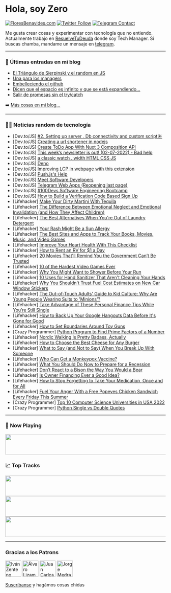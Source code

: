 # Hola, soy Zero

[![FloresBenavides.com](https://img.shields.io/website?down_message=oops&label=MiBlog&style=for-the-badge&up_message=online&url=https%3A%2F%2Ffloresbenavides.com)](https://floresbenavides.com) [![Twitter Follow](https://img.shields.io/twitter/follow/ZeroDragon?color=%231DA1F2&label=Follow&logo=twitter&logoColor=ffffff&style=for-the-badge)](https://twitter.com/zerodragon) [![Telegram Contact](https://img.shields.io/badge/escr%C3%ADbeme-ZeroDragon-%2326A5E4?style=for-the-badge&logo=telegram)](https://t.me/zerodragon)

Me gusta crear cosas y experimentar con tecnología que no entiendo.
Actualmente trabajo en [ResuelveTuDeuda](http://github.com/resuelve) donde soy Tech Manager.
Si buscas chamba, mandame un mensaje en [telegram](https://t.me/zerodragon).

---

### 📕 Últimas entradas en mi blog
<!-- BLOG-POST-LIST:START -->
- [El Triángulo de Sierpinski y el random en JS](https://floresbenavides.com/el-triangulo-de-sierpinski-y-el-random-en-js/)
- [Una para los managers](https://floresbenavides.com/una-para-los-managers/)
- [Embelleciendo el github](https://floresbenavides.com/embelleciendo-el-github/)
- [Dicen que el espacio es infinito y que se está expandiendo…](https://floresbenavides.com/dicen-que-el-espacio-es-infinito-y-que-se-esta-expandiendo/)
- [Salir de promesas sin el try/catch](https://floresbenavides.com/salir-de-promesas-sin-el-try-catch/)
<!-- BLOG-POST-LIST:END -->

➡️ [Más cosas en mi blog...](https://floresbenavides.com)

---

### 👨‍💻 Noticias random de tecnología
<!-- TECH-POSTS:START -->
- [Dev.to/JS] [#2. Setting up server , Db connectivity and custom script☀](https://dev.to/himanshupal0001/2-setting-up-server-db-connectivity-and-custom-script-1hif)
- [Dev.to/JS] [Creating a url shortener in nodejs](https://dev.to/mehanalavimajd/creating-a-url-shortener-in-nodejs-1o55)
- [Dev.to/JS] [Create ToDo App With Nuxt 3 Composition API](https://dev.to/burakgur/create-todo-app-with-nuxt-3-composition-api-2mfc)
- [Dev.to/JS] [This week’s newsletter is out! &lpar;02-07-2022&rpar; - Bad help](https://dev.to/mjgs/this-weeks-newsletter-is-out-02-07-2022-bad-help-5cf9)
- [Dev.to/JS] [a classic watch , width HTML CSS JS](https://dev.to/kiumad/a-classic-watch-width-html-css-js-36p)
- [Dev.to/JS] [Deno](https://dev.to/lakharashubham007/deno-4hml)
- [Dev.to/JS] [Improving LCP in webpage with this extension](https://dev.to/poudyal_rabin/improving-lcp-in-webpage-with-this-extension-57eg)
- [Dev.to/JS] [Push.js&#39;s Help](https://dev.to/tsumuri1017/pushjss-help-3a2c)
- [Dev.to/JS] [Meet Software Developers](https://dev.to/kukovisuals/meets-software-developers-lge)
- [Dev.to/JS] [Telegram Web Apps &lpar;Reopening last page&rpar;](https://dev.to/bogdanaks/telegram-web-apps-reopening-last-page-5b04)
- [Dev.to/JS] [#100Devs Software Engineering Bootcamp](https://dev.to/juliafmorgado/100devs-software-engineering-bootcamp-545)
- [Dev.to/JS] [How to Build a Verification Code Based Sign Up](https://dev.to/icchatechnologies/how-to-build-a-verification-code-based-sign-up-3fka)
- [Lifehacker] [Make Your Dirty Martini With Tequila](https://lifehacker.com/fuck-it-make-your-dirty-martini-with-tequila-1849135066)
- [Lifehacker] [The Difference Between Emotional Neglect and Emotional Invalidation &lpar;and How They Affect Children&rpar;](https://lifehacker.com/the-difference-between-emotional-neglect-and-emotional-1849134036)
- [Lifehacker] [The Best Alternatives When You&#39;re Out of Laundry Detergent](https://lifehacker.com/the-best-alternatives-when-youre-out-of-laundry-deterge-1849134905)
- [Lifehacker] [Your Rash Might Be a Sun Allergy](https://lifehacker.com/your-rash-might-be-a-sun-allergy-1849134956)
- [Lifehacker] [The Best Sites and Apps to Track Your Books, Movies, Music, and Video Games](https://lifehacker.com/the-best-sites-and-apps-to-track-your-books-movies-mu-1849131164)
- [Lifehacker] [Improve Your Heart Health With This Checklist](https://lifehacker.com/improve-your-heart-health-with-this-checklist-1849134479)
- [Lifehacker] [How to Rent an RV for $1 a Day](https://lifehacker.com/how-to-rent-an-rv-for-1-a-day-1849134033)
- [Lifehacker] [20 Movies That&#39;ll Remind You the Government Can’t Be Trusted](https://lifehacker.com/20-movies-thatll-remind-you-the-government-can-t-be-tru-1849125096)
- [Lifehacker] [10 of the Hardest Video Games Ever](https://lifehacker.com/10-of-the-hardest-video-games-ever-1849044055)
- [Lifehacker] [Why You Might Want to Shower Before Your Run](https://lifehacker.com/why-you-might-want-to-shower-before-your-run-1849131818)
- [Lifehacker] [10 Uses for Hand Sanitizer That Aren&#39;t Cleaning Your Hands](https://lifehacker.com/10-uses-for-hand-sanitizer-that-arent-cleaning-your-han-1849131155)
- [Lifehacker] [Why You Shouldn&#39;t Trust Fuel Cost Estimates on New Car Window Stickers](https://lifehacker.com/why-you-shouldnt-trust-fuel-cost-estimates-on-new-car-w-1849125349)
- [Lifehacker] [The Out-of-Touch Adults&#39; Guide to Kid Culture: Why Are Young People Wearing Suits to &#39;Minions&#39;?](https://lifehacker.com/the-out-of-touch-adults-guide-to-kid-culture-why-are-y-1849132606)
- [Lifehacker] [Take Advantage of These Personal Finance Tips While You’re Still Single](https://lifehacker.com/take-advantage-of-these-personal-finance-tips-while-you-1849131207)
- [Lifehacker] [How to Back Up Your Google Hangouts Data Before It&#39;s Gone for Good](https://lifehacker.com/how-to-back-up-your-google-hangouts-data-before-its-gon-1849130692)
- [Lifehacker] [How to Set Boundaries Around Toy Guns](https://lifehacker.com/how-to-set-boundaries-around-toy-guns-1848976354)
- [Crazy Programmer] [Python Program to Find Prime Factors of a Number](https://www.thecrazyprogrammer.com/2022/07/python-program-to-find-prime-factors-of-a-number.html)
- [Lifehacker] [Nordic Walking Is Pretty Badass, Actually](https://lifehacker.com/nordic-walking-is-pretty-badass-actually-1849130967)
- [Lifehacker] [How to Choose the Best Cheese for Any Burger](https://lifehacker.com/how-to-choose-the-best-cheese-for-any-burger-1849129610)
- [Lifehacker] [What to Say &lpar;and Not to Say&rpar; When You Break Up With Someone](https://lifehacker.com/what-to-say-and-not-to-say-when-you-break-up-with-som-1849130535)
- [Lifehacker] [Who Can Get a Monkeypox Vaccine?](https://lifehacker.com/who-can-get-a-monkeypox-vaccine-1849129874)
- [Lifehacker] [What You Should Do Now to Prepare for a Recession](https://lifehacker.com/what-you-should-do-now-to-prepare-for-a-recession-1849129353)
- [Lifehacker] [Don’t React to a Bison the Way You Would a Bear](https://lifehacker.com/don-t-react-to-a-bison-the-way-you-would-a-bear-1849129502)
- [Lifehacker] [Is Owner Financing Ever a Good Idea?](https://lifehacker.com/is-owner-financing-ever-a-good-idea-1849129075)
- [Lifehacker] [How to Stop Forgetting to Take Your Medication, Once and for All](https://lifehacker.com/how-to-stop-forgetting-to-take-your-medication-once-an-1849128110)
- [Lifehacker] [Fuel Your Anger With a Free Popeyes Chicken Sandwich Every Friday This Summer](https://lifehacker.com/fuel-your-anger-with-a-free-popeyes-chicken-sandwich-ev-1849125358)
- [Crazy Programmer] [Top 10 Computer Science Universities in USA 2022](https://www.thecrazyprogrammer.com/2022/06/computer-science-universities-in-usa.html)
- [Crazy Programmer] [Python Single vs Double Quotes](https://www.thecrazyprogrammer.com/2022/06/python-single-vs-double-quotes.html)<!-- TECH-POSTS:END -->

---

### 🎵 Now Playing
<a href="https://spotify-now-playing-dun.vercel.app/now-playing?open"><img src="https://spotify-now-playing-dun.vercel.app/now-playing" width="540" height="64"></a>

### 📈 Top Tracks
<a href="https://spotify-now-playing-dun.vercel.app/top-tracks?i=1&open"><img src="https://spotify-now-playing-dun.vercel.app/top-tracks?i=1" width="540" height="64"></a>
<a href="https://spotify-now-playing-dun.vercel.app/top-tracks?i=2&open"><img src="https://spotify-now-playing-dun.vercel.app/top-tracks?i=2" width="540" height="64"></a>
<a href="https://spotify-now-playing-dun.vercel.app/top-tracks?i=3&open"><img src="https://spotify-now-playing-dun.vercel.app/top-tracks?i=3" width="540" height="64"></a>

---

### Gracias a los Patrons
[<img src="https://avatars.githubusercontent.com/u/243380?v=4" alt="Iván Zenteno" width="50px">](https://github.com/k001) [<img src="https://avatars.githubusercontent.com/u/19955639?v=4" alt="Álvaro Lizama" width="50px">](https://github.com/alvarolizama) [<img src="https://avatars.githubusercontent.com/u/2718753?v=4" alt="Juan Carlos Ruiz" width="50px">](https://github.com/JuanCrg90) [<img src="https://avatars.githubusercontent.com/u/37025?v=4" alt="Jorge Medrano" width="50px">](https://github.com/h1pp1e) 

[Suscríbanse](https://www.patreon.com/zerodragon) y hagámos cosas chidas
